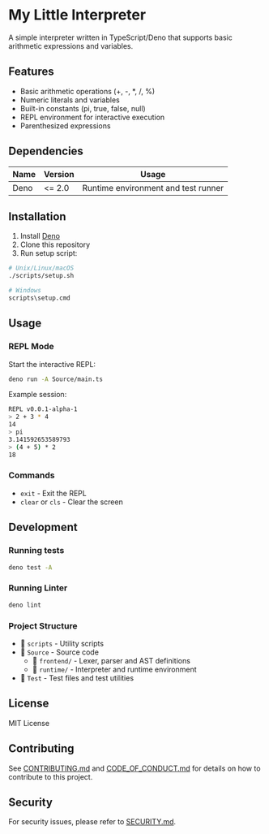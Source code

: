 # My Little Interpreter
A simple interpreter written in TypeScript/Deno that supports basic arithmetic expressions and variables.

## Features
- Basic arithmetic operations (+, -, *, /, %)
- Numeric literals and variables 
- Built-in constants (pi, true, false, null)
- REPL environment for interactive execution
- Parenthesized expressions

## Dependencies
| Name | Version | Usage |
|------|---------|-------|
| Deno | <= 2.0  | Runtime environment and test runner |

## Installation
1. Install [Deno](https://deno.com/manual@v1.41.1/getting_started/installation)
2. Clone this repository
3. Run setup script:
```sh
# Unix/Linux/macOS
./scripts/setup.sh

# Windows
scripts\setup.cmd
```

## Usage
### REPL Mode
Start the interactive REPL:
```sh
deno run -A Source/main.ts
```
Example session:
```sh
REPL v0.0.1-alpha-1
> 2 + 3 * 4
14
> pi
3.141592653589793
> (4 + 5) * 2
18
```

### Commands
* `exit` - Exit the REPL
* `clear` or `cls` - Clear the screen

## Development
### Running tests
```sh
deno test -A
```

### Running Linter
```sh
deno lint
```

### Project Structure
* :file_folder: `scripts` - Utility scripts
* :open_file_folder: `Source` - Source code
    * :file_folder: `frontend/` - Lexer, parser and AST definitions
    * :file_folder: `runtime/` - Interpreter and runtime environment
* :file_folder: `Test` - Test files and test utilities

## License
MIT License

## Contributing
See [CONTRIBUTING.md](https://github.com/ViktorPopp/Simple-Interpreter/blob/main/CONTRIBUTING.md) and [CODE_OF_CONDUCT.md](https://github.com/ViktorPopp/Simple-Interpreter/blob/main/CODE_OF_CONDUCT.md) for details on how to contribute to this project.

## Security
For security issues, please refer to [SECURITY.md](https://github.com/ViktorPopp/Simple-Interpreter/blob/main/SECURITY.md).
